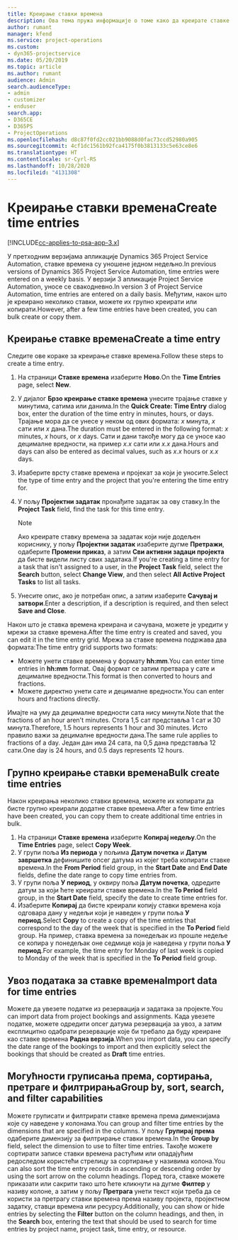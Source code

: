 ```yaml
---
title: Креирање ставки времена
description: Ова тема пружа информације о томе како да креирате ставке времена.
author: rumant
manager: kfend
ms.service: project-operations
ms.custom:
- dyn365-projectservice
ms.date: 05/20/2019
ms.topic: article
ms.author: rumant
audience: Admin
search.audienceType:
- admin
- customizer
- enduser
search.app:
- D365CE
- D365PS
- ProjectOperations
ms.openlocfilehash: d8c87f0fd2cc021bb9088d0fac73ccd52980a905
ms.sourcegitcommit: 4cf1dc1561b92fca4175f0b3813133c5e63ce8e6
ms.translationtype: HT
ms.contentlocale: sr-Cyrl-RS
ms.lasthandoff: 10/28/2020
ms.locfileid: "4131308"
---
```

# <a name="create-time-entries"></a><span data-ttu-id="b21cf-103">Креирање ставки времена</span><span class="sxs-lookup"><span data-stu-id="b21cf-103">Create time entries</span></span>

[!INCLUDE[cc-applies-to-psa-app-3.x](../includes/cc-applies-to-psa-app-3x.md)]

<span data-ttu-id="b21cf-104">У претходним верзијама апликације Dynamics 365 Project Service Automation, ставке времена су уношене једном недељно.</span><span class="sxs-lookup"><span data-stu-id="b21cf-104">In previous versions of Dynamics 365 Project Service Automation, time entries were entered on a weekly basis.</span></span> <span data-ttu-id="b21cf-105">У верзији 3 апликације Project Service Automation, уносе се свакодневно.</span><span class="sxs-lookup"><span data-stu-id="b21cf-105">In version 3 of Project Service Automation, time entries are entered on a daily basis.</span></span> <span data-ttu-id="b21cf-106">Међутим, након што је креирано неколико ставки, можете их групно креирати или копирати.</span><span class="sxs-lookup"><span data-stu-id="b21cf-106">However, after a few time entries have been created, you can bulk create or copy them.</span></span>

## <a name="create-a-time-entry"></a><span data-ttu-id="b21cf-107">Креирање ставке времена</span><span class="sxs-lookup"><span data-stu-id="b21cf-107">Create a time entry</span></span>

<span data-ttu-id="b21cf-108">Следите ове кораке за креирање ставке времена.</span><span class="sxs-lookup"><span data-stu-id="b21cf-108">Follow these steps to create a time entry.</span></span>

1. <span data-ttu-id="b21cf-109">На страници **Ставке времена** изаберите **Ново**.</span><span class="sxs-lookup"><span data-stu-id="b21cf-109">On the **Time Entries** page, select **New**.</span></span>
2. <span data-ttu-id="b21cf-110">У дијалог **Брзо креирање ставке времена** унесите трајање ставке у минутима, сатима или данима.</span><span class="sxs-lookup"><span data-stu-id="b21cf-110">In the **Quick Create: Time Entry** dialog box, enter the duration of the time entry in minutes, hours, or days.</span></span> <span data-ttu-id="b21cf-111">Трајање мора да се унесе у неком од ових формата: *x* минута, *x* сати или *x* дана.</span><span class="sxs-lookup"><span data-stu-id="b21cf-111">The duration must be entered in the following format: *x* minutes, *x* hours, or *x* days.</span></span> <span data-ttu-id="b21cf-112">Сати и дани такође могу да се уносе као децималне вредности, на пример *x.x* сати или *x.x* дана.</span><span class="sxs-lookup"><span data-stu-id="b21cf-112">Hours and days can also be entered as decimal values, such as *x.x* hours or *x.x* days.</span></span>
3. <span data-ttu-id="b21cf-113">Изаберите врсту ставке времена и пројекат за који је уносите.</span><span class="sxs-lookup"><span data-stu-id="b21cf-113">Select the type of time entry and the project that you're entering the time entry for.</span></span>
4. <span data-ttu-id="b21cf-114">У пољу **Пројектни задатак** пронађите задатак за ову ставку.</span><span class="sxs-lookup"><span data-stu-id="b21cf-114">In the **Project Task** field, find the task for this time entry.</span></span>

    > [!NOTE]
    > <span data-ttu-id="b21cf-115">Ако креирате ставку времена за задатак који није додељен кориснику, у пољу **Пројектни задатак** изаберите дугме **Претражи**, одаберите **Промени приказ**, а затим **Сви активни задаци пројекта** да бисте видели листу свих задатака.</span><span class="sxs-lookup"><span data-stu-id="b21cf-115">If you're creating a time entry for a task that isn't assigned to a user, in the **Project Task** field, select the **Search** button, select **Change View**, and then select **All Active Project Tasks** to list all tasks.</span></span>

5. <span data-ttu-id="b21cf-116">Унесите опис, ако је потребан опис, а затим изаберите **Сачувај и затвори**.</span><span class="sxs-lookup"><span data-stu-id="b21cf-116">Enter a description, if a description is required, and then select **Save and Close**.</span></span>

<span data-ttu-id="b21cf-117">Након што је ставка времена креирана и сачувана, можете је уредити у мрежи за ставке времена.</span><span class="sxs-lookup"><span data-stu-id="b21cf-117">After the time entry is created and saved, you can edit it in the time entry grid.</span></span> <span data-ttu-id="b21cf-118">Мрежа за ставке времена подржава два формата:</span><span class="sxs-lookup"><span data-stu-id="b21cf-118">The time entry grid supports two formats:</span></span>

- <span data-ttu-id="b21cf-119">Можете унети ставке времена у формату **hh:mm**.</span><span class="sxs-lookup"><span data-stu-id="b21cf-119">You can enter time entries in **hh:mm** format.</span></span> <span data-ttu-id="b21cf-120">Овај формат се затим претвара у сате и децималне вредности.</span><span class="sxs-lookup"><span data-stu-id="b21cf-120">This format is then converted to hours and fractions.</span></span>
- <span data-ttu-id="b21cf-121">Можете директно унети сате и децималне вредности.</span><span class="sxs-lookup"><span data-stu-id="b21cf-121">You can enter hours and fractions directly.</span></span>

<span data-ttu-id="b21cf-122">Имајте на уму да децималне вредности сата нису минути.</span><span class="sxs-lookup"><span data-stu-id="b21cf-122">Note that the fractions of an hour aren't minutes.</span></span> <span data-ttu-id="b21cf-123">Стога 1,5 сат представља 1 сат и 30 минута.</span><span class="sxs-lookup"><span data-stu-id="b21cf-123">Therefore, 1.5 hours represents 1 hour and 30 minutes.</span></span> <span data-ttu-id="b21cf-124">Исто правило важи за децималне вредности дана.</span><span class="sxs-lookup"><span data-stu-id="b21cf-124">The same rule applies to fractions of a day.</span></span> <span data-ttu-id="b21cf-125">Један дан има 24 сата, па 0,5 дана представља 12 сати.</span><span class="sxs-lookup"><span data-stu-id="b21cf-125">One day is 24 hours, and 0.5 days represents 12 hours.</span></span>

## <a name="bulk-create-time-entries"></a><span data-ttu-id="b21cf-126">Групно креирање ставки времена</span><span class="sxs-lookup"><span data-stu-id="b21cf-126">Bulk create time entries</span></span>

<span data-ttu-id="b21cf-127">Након креирања неколико ставки времена, можете их копирати да бисте групно креирали додатне ставке времена.</span><span class="sxs-lookup"><span data-stu-id="b21cf-127">After a few time entries have been created, you can copy them to create additional time entries in bulk.</span></span>

1. <span data-ttu-id="b21cf-128">На страници **Ставке времена** изаберите **Копирај недељу**.</span><span class="sxs-lookup"><span data-stu-id="b21cf-128">On the **Time Entries** page, select **Copy Week**.</span></span>
2. <span data-ttu-id="b21cf-129">У групи поља **Из периода** у пољима **Датум почетка** и **Датум завршетка** дефинишите опсег датума из којег треба копирати ставке времена.</span><span class="sxs-lookup"><span data-stu-id="b21cf-129">In the **From Period** field group, in the **Start Date** and **End Date** fields, define the date range to copy time entries from.</span></span>
3. <span data-ttu-id="b21cf-130">У групи поља **У период**, у оквиру поља **Датум почетка**, одредите датум за који ћете креирати ставке времена.</span><span class="sxs-lookup"><span data-stu-id="b21cf-130">In the **To Period** field group, in the **Start Date** field, specify the date to create time entries for.</span></span>
4. <span data-ttu-id="b21cf-131">Изаберите **Копирај** да бисте креирали копију ставки времена која одговара дану у недељи који је наведен у групи поља **У период**.</span><span class="sxs-lookup"><span data-stu-id="b21cf-131">Select **Copy** to create a copy of the time entries that correspond to the day of the week that is specified in the **To Period** field group.</span></span> <span data-ttu-id="b21cf-132">На пример, ставка времена за понедељак из прошле недеље се копира у понедељак оне седмице која је наведена у групи поља **У период**.</span><span class="sxs-lookup"><span data-stu-id="b21cf-132">For example, the time entry for Monday of last week is copied to Monday of the week that is specified in the **To Period** field group.</span></span>

## <a name="import-data-for-time-entries"></a><span data-ttu-id="b21cf-133">Увоз података за ставке времена</span><span class="sxs-lookup"><span data-stu-id="b21cf-133">Import data for time entries</span></span>

<span data-ttu-id="b21cf-134">Можете да увезете податке из резервација и задатака за пројекте.</span><span class="sxs-lookup"><span data-stu-id="b21cf-134">You can import data from project bookings and assignments.</span></span> <span data-ttu-id="b21cf-135">Када увезете податке, можете одредити опсег датума резервација за увоз, а затим експлицитно одабрати резервације које би требало да буду креиране као ставке времена **Радна верзија**.</span><span class="sxs-lookup"><span data-stu-id="b21cf-135">When you import data, you can specify the date range of the bookings to import and then explicitly select the bookings that should be created as **Draft** time entries.</span></span>

## <a name="group-by-sort-search-and-filter-capabilities"></a><span data-ttu-id="b21cf-136">Могућности груписања према, сортирања, претраге и филтрирања</span><span class="sxs-lookup"><span data-stu-id="b21cf-136">Group by, sort, search, and filter capabilities</span></span>

<span data-ttu-id="b21cf-137">Можете груписати и филтрирати ставке времена према димензијама које су наведене у колонама.</span><span class="sxs-lookup"><span data-stu-id="b21cf-137">You can group and filter time entries by the dimensions that are specified in the columns.</span></span> <span data-ttu-id="b21cf-138">У пољу **Групирај према** одаберите димензију за филтрирање ставки времена.</span><span class="sxs-lookup"><span data-stu-id="b21cf-138">In the **Group by** field, select the dimension to use to filter time entries.</span></span> <span data-ttu-id="b21cf-139">Такође можете сортирати записе ставки времена растућим или опадајућим редоследом користећи стрелицу за сортирање у називима колона.</span><span class="sxs-lookup"><span data-stu-id="b21cf-139">You can also sort the time entry records in ascending or descending order by using the sort arrow on the column headings.</span></span> <span data-ttu-id="b21cf-140">Поред тога, ставке можете приказати или сакрити тако што ћете кликнути на дугме **Филтер** у називу колоне, а затим у пољу **Претрага** унети текст који треба да се користи за претрагу ставки времена према називу пројекта, пројектном задатку, ставци времена или ресурсу.</span><span class="sxs-lookup"><span data-stu-id="b21cf-140">Additionally, you can show or hide entries by selecting the **Filter** button on the column headings, and then, in the **Search** box, entering the text that should be used to search for time entries by project name, project task, time entry, or resource.</span></span>
